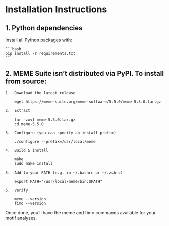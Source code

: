 # Installation Instructions

## 1. Python dependencies

Install all Python packages with:

    ```bash
    pip install -r requirements.txt
    ```

## 2. MEME Suite isn’t distributed via PyPI. To install from source:

    1.	Download the latest release

        wget https://meme-suite.org/meme-software/5.5.0/meme-5.5.0.tar.gz

    2.	Extract

        tar -zxvf meme-5.5.0.tar.gz
        cd meme-5.5.0

    3.	Configure (you can specify an install prefix)

        ./configure --prefix=/usr/local/meme

    4.	Build & install

        make
        sudo make install

    5.	Add to your PATH (e.g. in ~/.bashrc or ~/.zshrc)

        export PATH="/usr/local/meme/bin:$PATH"

    6.	Verify

        meme --version
        fimo --version

Once done, you’ll have the meme and fimo commands available for your motif analyses.
